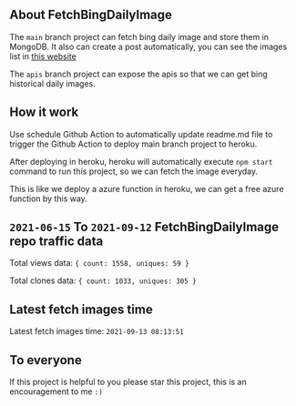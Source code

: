 ## About FetchBingDailyImage

The `main` branch project can fetch bing daily image and store them in MongoDB.
It also can create a post automatically, you can see the images list in [this website](https://oursalbum.netlify.app)

The `apis` branch project can expose the apis so that we can get bing historical daily images.

## How it work

Use schedule Github Action to automatically update readme.md file to trigger the Github Action to deploy main branch project to heroku.

After deploying in heroku, heroku will automatically execute `npm start` command to run this project, so we can fetch the image everyday.

This is like we deploy a azure function in heroku, we can get a free azure function by this way.

## `2021-06-15` To `2021-09-12` FetchBingDailyImage repo traffic data

Total views data: `{ count: 1558, uniques: 59 }`

Total clones data: `{ count: 1033, uniques: 305 }`

## Latest fetch images time

Latest fetch images time: `2021-09-13 08:13:51`

## To everyone

If this project is helpful to you please star this project, this is an encouragement to me `:)`



